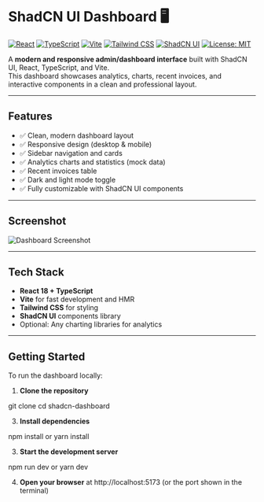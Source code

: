 # ShadCN UI Dashboard 🖥️

[![React](https://img.shields.io/badge/React-18-blue)](https://reactjs.org/)
[![TypeScript](https://img.shields.io/badge/TypeScript-5.2-blue)](https://www.typescriptlang.org/)
[![Vite](https://img.shields.io/badge/Vite-5.1-green)](https://vitejs.dev/)
[![Tailwind CSS](https://img.shields.io/badge/TailwindCSS-3.3-purple)](https://tailwindcss.com/)
[![ShadCN UI](https://img.shields.io/badge/ShadCN_UI-1.0-orange)](https://ui.shadcn.com/)
[![License: MIT](https://img.shields.io/badge/License-MIT-yellow.svg)](LICENSE)

A **modern and responsive admin/dashboard interface** built with ShadCN UI, React, TypeScript, and Vite.  
This dashboard showcases analytics, charts, recent invoices, and interactive components in a clean and professional layout.

---

## Features

- ✅ Clean, modern dashboard layout  
- ✅ Responsive design (desktop & mobile)  
- ✅ Sidebar navigation and cards  
- ✅ Analytics charts and statistics (mock data)  
- ✅ Recent invoices table  
- ✅ Dark and light mode toggle  
- ✅ Fully customizable with ShadCN UI components  

---

## Screenshot

![Dashboard Screenshot](./screenshots/dashboard.png)

---

## Tech Stack

- **React 18 + TypeScript**  
- **Vite** for fast development and HMR  
- **Tailwind CSS** for styling  
- **ShadCN UI** components library  
- Optional: Any charting libraries for analytics  

---

## Getting Started

To run the dashboard locally:

1. **Clone the repository**
   
git clone <your-repo-link>
cd shadcn-dashboard

3. **Install dependencies**

npm install
or
yarn install

3. **Start the development server**

npm run dev
or
yarn dev

4. **Open your browser** at http://localhost:5173 (or the port shown in the terminal)
